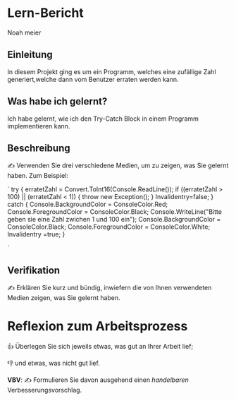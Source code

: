 # Lern-Bericht

Noah meier

## Einleitung

In diesem Projekt ging es um ein Programm, welches eine zufällige Zahl generiert,welche dann vom Benutzer erraten werden kann.

## Was habe ich gelernt?

Ich habe gelernt, wie ich den Try-Catch Block in einem Programm implementieren kann.

## Beschreibung

✍️ Verwenden Sie drei verschiedene Medien, um zu zeigen, was Sie gelernt haben. Zum Beispiel:

`
 try
                        {
                            erratetZahl = Convert.ToInt16(Console.ReadLine());
                            if ((erratetZahl > 100) || (erratetZahl < 1))
                            {
                                throw new Exception();
                            }
                            Invalidentry=false;
                        }
                        catch
                        {
                            Console.BackgroundColor = ConsoleColor.Red;
                            Console.ForegroundColor = ConsoleColor.Black;
                            Console.WriteLine("Bitte geben sie eine Zahl zwichen 1 und 100 ein");
                            Console.BackgroundColor = ConsoleColor.Black;
                            Console.ForegroundColor = ConsoleColor.White;
                            Invalidentry =true;
                        }

`

## Verifikation

✍️ Erklären Sie kurz und bündig, inwiefern die von Ihnen verwendeten Medien zeigen, was Sie gelernt haben.

# Reflexion zum Arbeitsprozess

👍 Überlegen Sie sich jeweils etwas, was gut an Ihrer Arbeit lief; 

👎 und etwas, was nicht gut lief.

**VBV**: ✍️ Formulieren Sie davon ausgehend einen *handelbaren* Verbesserungsvorschlag.
